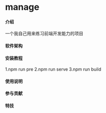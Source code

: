 # manage

#### 介绍
一个我自己用来练习前端开发能力的项目
#### 软件架构

#### 安装教程
1.npm run pre
2.npm run serve
3.npm run build

#### 使用说明


#### 参与贡献



#### 特技

